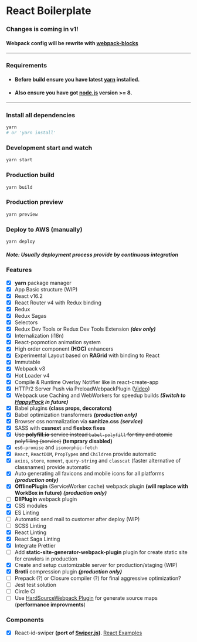 # React Boilerplate

### Changes is coming in v1!
#### Webpack config will be rewrite with [webpack-blocks](https://github.com/andywer/webpack-blocks)

---

### Requirements

- #### Before build ensure you have latest **[yarn](https://yarnpkg.com/lang/en/docs/install/#mac-tab)** installed.
- #### Also ensure you have got **[node.js](https://nodejs.org/en/download/current)** version >= 8.

---

### Install all dependencies

```bash
yarn
# or 'yarn install'
```

### Development start and watch

```bash
yarn start
```

### Production build

```bash
yarn build
```

### Production preview

```bash
yarn preview
```

### Deploy to AWS (manually)

```bash
yarn deploy
```

#### ***Note: Usually deployment process provide by continuous integration***

### Features

- [x] **yarn** package manager
- [x] App Basic structure (WIP)
- [x] React v16.2
- [x] React Router v4 with Redux binding
- [x] Redux
- [x] Redux Sagas
- [x] Selectors
- [x] Redux Dev Tools or Redux Dev Tools Extension ***(dev only)***
- [x] Internalization (i18n)
- [x] React-popmotion animation system
- [x] High order component **(HOC)** enhancers
- [x] Experimental Layout based on **RAGrid** with binding to React
- [x] Immutable
- [x] Webpack v3
- [x] Hot Loader v4
- [x] Compile & Runtime Overlay Notifier like in react-create-app
- [x] HTTP/2 Server Push via PreloadWebpackPlugin ([Video](https://www.youtube.com/watch?time_continue=11&v=nje_VEA05OI))
- [x] Webpack use Caching and WebWorkers for speedup builds ***(Switch to [HappyPack](https://github.com/amireh/happypack) in future)***
- [x] Babel plugins **(class props, decorators)**
- [x] Babel optimization transformers ***(production only)***
- [x] Browser css normalization via **sanitize.css** ***(service)***
- [x] SASS with **cssnext** and **flexbox fixes**
- [x] ~~Use **polyfill.io** service instead ```babel-polyfill``` for tiny and atomic polyfilling (service)~~ **(temprary disabled)**
- [x] `es6-promise` and `isomorphic-fetch`
- [x] `React`, `ReactDOM`, `PropTypes` and `Children` provide automatic
- [x] `axios`, `store`, `moment`, `query-string` and `classcat` (faster alternative of classnames) provide automatic
- [x] Auto generating all favicons and mobile icons for all platforms ***(production only)***
- [x] **OfflinePlugin** (ServiceWorker cache) webpack plugin **(will replace with WorkBox in future)** ***(production only)***
- [ ] **DllPlugin** webpack plugin
- [x] CSS modules
- [x] ES Linting
- [ ] Automatic send mail to customer after deploy (WIP)
- [ ] SCSS Linting
- [x] React Linting
- [x] React Saga Linting
- [x] Integrate Prettier
- [ ] Add **static-site-generator-webpack-plugin** plugin for create static site for crawlers in production
- [x] Create and setup customizable server for production/staging (WIP)
- [x] **Brotli** compression plugin ***(production only)***
- [ ] Prepack (?) or Closure compiler (?) for final aggressive optimization?
- [ ] Jest test solution
- [ ] Circle CI
- [ ] Use [HardSourceWebpack Plugin](https://github.com/mzgoddard/hard-source-webpack-plugin) for generate source maps (**performance improvments**)

### Components
- [x] React-id-swiper **(port of [Swiper.js](http://idangero.us/swiper/demos))**. [React Examples](http://kidjp85.github.io/react-id-swiper/)
